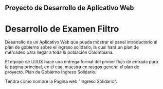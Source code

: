 ## Proyecto de Desarrollo de Aplicativo Web

# Desarrollo de Examen Filtro

Desarrollo de un Aplicativo Web que pueda mostrar el panel introductorio al plan de gobierno 
sobre el ingreso solidario, la cual hará un plan de mercadeo para llegar a toda la población 
Colombiana. 

El equipo de UI/UX hace una entrega formal del primer flujo de entrada para la página principal, 
en el cual muestra en rasgos general el plan de proyecto. Plan de Gobierno 
Ingreso Solidario. 

Tendra como nombre la Pagina web "Ingreso Solidario". 

 
